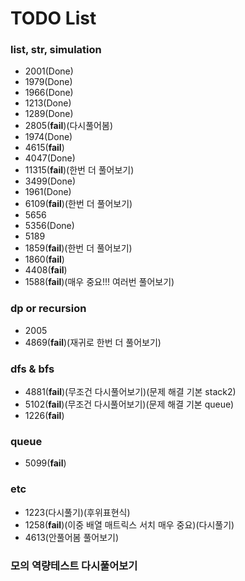 # TODO List

### list, str, simulation
- 2001(Done)
- 1979(Done)
- 1966(Done)
- 1213(Done)
- 1289(Done)
- 2805(**fail**)(다시풀어봄)
- 1974(Done)
- 4615(**fail**)
- 4047(Done)
- 11315(**fail**)(한번 더 풀어보기)
- 3499(Done)
- 1961(Done)
- 6109(**fail**)(한번 더 풀어보기)
- 5656
- 5356(Done)
- 5189
- 1859(**fail**)(한번 더 풀어보기)
- 1860(**fail**)
- 4408(**fail**)
- 1588(**fail**)(매우 중요!!! 여러번 풀어보기)

### dp or recursion
- 2005
- 4869(**fail**)(재귀로 한번 더 풀어보기)

### dfs & bfs
- 4881(**fail**)(무조건 다시풀어보기)(문제 해결 기본 stack2)
- 5102(**fail**)(무조건 다시풀어보기)(문제 해결 기본 queue)
- 1226(**fail**)

### queue
- 5099(**fail**)

### etc
- 1223(다시풀기)(후위표현식)
- 1258(**fail**)(이중 배열 매트릭스 서치 매우 중요)(다시풀기)
- 4613(안풀어봄 풀어보기)

### 모의 역량테스트 다시풀어보기